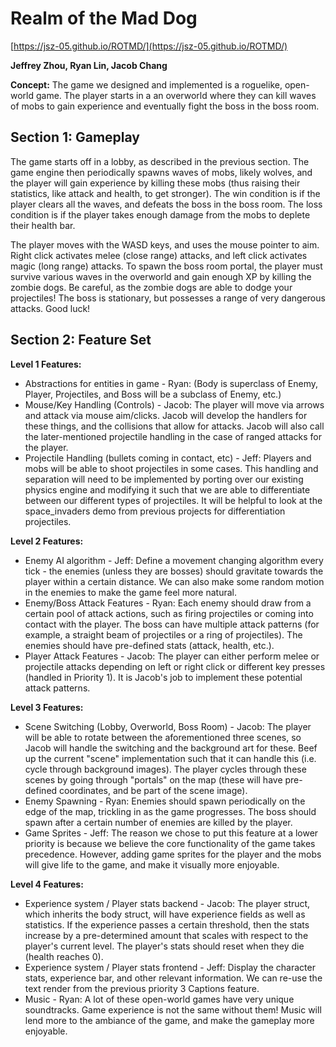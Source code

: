 # Realm of the Mad Dog

[https://jsz-05.github.io/ROTMD/](https://jsz-05.github.io/ROTMD/)

**Jeffrey Zhou, Ryan Lin, Jacob Chang**

**Concept:** The game we designed and implemented is a roguelike, open-world game. The player starts in a an overworld where they can kill waves of mobs to gain experience and eventually fight the boss in the boss room. 

## Section 1: Gameplay
The game starts off in a lobby, as described in the previous section. The game engine then periodically spawns waves of mobs, likely wolves, and the player will gain experience by killing these mobs (thus raising their statistics, like attack and health, to get stronger). The win condition is if the player clears all the waves, and defeats the boss in the boss room. The loss condition is if the player takes enough damage from the mobs to deplete their health bar. 

The player moves with the WASD keys, and uses the mouse pointer to aim. Right click activates melee (close range) attacks, and left click activates magic (long range) attacks. To spawn the boss room portal, the player must survive various waves in the overworld and gain enough XP by killing the zombie dogs. Be careful, as the zombie dogs are able to dodge your projectiles! The boss is stationary, but possesses a range of very dangerous attacks. Good luck! 

## Section 2: Feature Set
**Level 1 Features:**
- Abstractions for entities in game - Ryan: (Body is superclass of Enemy, Player, Projectiles, and Boss will be a subclass of Enemy, etc.)
- Mouse/Key Handling (Controls) - Jacob: The player will move via arrows and attack via mouse aim/clicks. Jacob will develop the handlers for these things, and the collisions that allow for attacks. Jacob will also call the later-mentioned projectile handling in the case of ranged attacks for the player. 
- Projectile Handling (bullets coming in contact, etc) - Jeff: Players and mobs will be able to shoot projectiles in some cases. This handling and separation will need to be implemented by porting over our existing physics engine and modifying it such that we are able to differentiate between our different types of projectiles. It will be helpful to look at the space_invaders demo from previous projects for differentiation projectiles. 

**Level 2 Features:**
- Enemy AI algorithm - Jeff: Define a movement changing algorithm every tick - the enemies (unless they are bosses) should gravitate towards the player within a certain distance. We can also make some random motion in the enemies to make the game feel more natural. 
- Enemy/Boss Attack Features - Ryan: Each enemy should draw from a certain pool of attack actions, such as firing projectiles or coming into contact with the player. The boss can have multiple attack patterns (for example, a straight beam of projectiles or a ring of projectiles). The enemies should have pre-defined stats (attack, health, etc.). 
- Player Attack Features - Jacob: The player can either perform melee or projectile attacks depending on left or right click or different key presses (handled in Priority 1). It is Jacob's job to implement these potential attack patterns. 

**Level 3 Features:**
- Scene Switching (Lobby, Overworld, Boss Room) - Jacob: The player will be able to rotate between the aforementioned three scenes, so Jacob will handle the switching and the background art for these. Beef up the current "scene" implementation such that it can handle this (i.e. cycle through background images). The player cycles through these scenes by going through "portals" on the map (these will have pre-defined coordinates, and be part of the scene image). 
- Enemy Spawning - Ryan: Enemies should spawn periodically on the edge of the map, trickling in as the game progresses. The boss should spawn after a certain number of enemies are killed by the player. 
- Game Sprites - Jeff: The reason we chose to put this feature at a lower priority is because we believe the core functionality of the game takes precedence. However, adding game sprites for the player and the mobs will give life to the game, and make it visually more enjoyable. 


**Level 4 Features:**
- Experience system / Player stats backend - Jacob: The player struct, which inherits the body struct, will have experience fields as well as statistics. If the experience passes a certain threshold, then the stats increase by a pre-determined amount that scales with respect to the player's current level. The player's stats should reset when they die (health reaches 0). 
- Experience system / Player stats frontend - Jeff: Display the character stats, experience bar, and other relevant information. We can re-use the text render from the previous priority 3 Captions feature. 
- Music - Ryan: A lot of these open-world games have very unique soundtracks. Game experience is not the same without them! Music will lend more to the ambiance of the game, and make the gameplay more enjoyable. 
